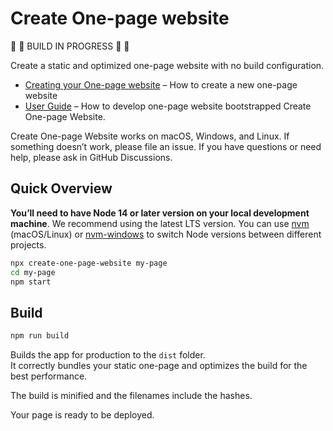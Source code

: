 # Create One-page website

🚧 🚧 BUILD IN PROGRESS 🚧 🚧

Create a static and optimized one-page website with no build configuration.

- [Creating your One-page website](https://github.com/cbazureau/create-one-page-website) – How to create a new one-page website
- [User Guide](https://github.com/cbazureau/create-one-page-website) – How to develop one-page website bootstrapped Create One-page Website.

Create One-page Website works on macOS, Windows, and Linux.
If something doesn’t work, please file an issue.
If you have questions or need help, please ask in GitHub Discussions.

## Quick Overview

**You’ll need to have Node 14 or later version on your local development machine**. We recommend using the latest LTS version. You can use [nvm](https://github.com/creationix/nvm#installation) (macOS/Linux) or [nvm-windows](https://github.com/coreybutler/nvm-windows#node-version-manager-nvm-for-windows) to switch Node versions between different projects.

```sh
npx create-one-page-website my-page
cd my-page
npm start
```

## Build

```sh
npm run build
```

Builds the app for production to the `dist` folder.<br>
It correctly bundles your static one-page and optimizes the build for the best performance.

The build is minified and the filenames include the hashes.<br>

Your page is ready to be deployed.
